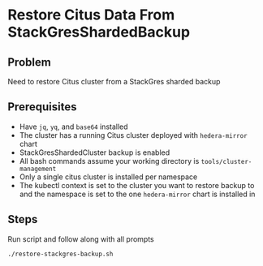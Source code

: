 # Restore Citus Data From StackGresShardedBackup

## Problem

Need to restore Citus cluster from a StackGres sharded backup

## Prerequisites

- Have `jq`, `yq`, and `base64` installed
- The cluster has a running Citus cluster deployed with `hedera-mirror` chart
- StackGresShardedCluster backup is enabled
- All bash commands assume your working directory is `tools/cluster-management`
- Only a single citus cluster is installed per namespace
- The kubectl context is set to the cluster you want to restore backup to and the namespace is set to the one
  `hedera-mirror` chart is installed in

## Steps

Run script and follow along with all prompts

```bash
./restore-stackgres-backup.sh
```
